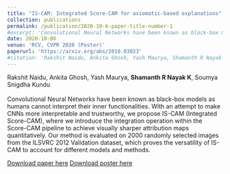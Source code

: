 ```yaml
---
title: "IS-CAM: Integrated Score-CAM for axiomatic-based explanations"
collection: publications
permalink: /publication/2020-10-6-paper-title-number-1
#excerpt: 'Convolutional Neural Networks have been known as black-box models as humans cannot interpret their inner functionalities. With an attempt to make CNNs more interpretable and trustworthy, we propose IS-CAM (Integrated Score-CAM), where we introduce the integration operation within the Score-CAM pipeline to achieve visually sharper attribution maps quantitatively. Our method is evaluated on 2000 randomly selected images from the ILSVRC 2012 Validation dataset, which proves the versatility of IS-CAM to account for different models and methods.'
date: 2020-10-06
venue: 'RCV, CVPR 2020 (Poster)'
paperurl: 'https://arxiv.org/abs/2010.03023'
#citation: 'Rakshit Naidu, Ankita Ghosh, Yash Maurya, Shamanth R Nayak K, Soumya Snigdha Kundu'
---
```

Rakshit Naidu, Ankita Ghosh, Yash Maurya, **Shamanth R Nayak K**, Soumya Snigdha Kundu <br><br>
Convolutional Neural Networks have been known as black-box models as humans cannot interpret their inner functionalities. With an attempt to make CNNs more interpretable and trustworthy, we propose IS-CAM (Integrated Score-CAM), where we introduce the integration operation within the Score-CAM pipeline to achieve visually sharper attribution maps quantitatively. Our method is evaluated on 2000 randomly selected images from the ILSVRC 2012 Validation dataset, which proves the versatility of IS-CAM to account for different models and methods.<br>

[Download paper here](https://arxiv.org/abs/2010.03023)
[Download poster here](https://drive.google.com/file/d/10at_w7Wlkz0Ig4fU9BoNWe8m8FttlaDD/view)

